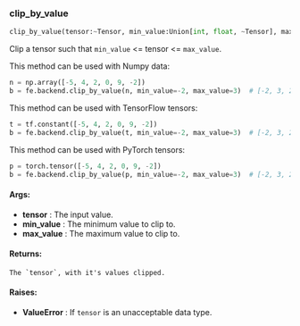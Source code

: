 

### clip_by_value
```python
clip_by_value(tensor:~Tensor, min_value:Union[int, float, ~Tensor], max_value:Union[int, float, ~Tensor]) -> ~Tensor
```
Clip a tensor such that `min_value` &lt;= tensor &lt;= `max_value`.

This method can be used with Numpy data:
```python
n = np.array([-5, 4, 2, 0, 9, -2])
b = fe.backend.clip_by_value(n, min_value=-2, max_value=3)  # [-2, 3, 2, 0, 3, -2]
```

This method can be used with TensorFlow tensors:
```python
t = tf.constant([-5, 4, 2, 0, 9, -2])
b = fe.backend.clip_by_value(t, min_value=-2, max_value=3)  # [-2, 3, 2, 0, 3, -2]
```

This method can be used with PyTorch tensors:
```python
p = torch.tensor([-5, 4, 2, 0, 9, -2])
b = fe.backend.clip_by_value(p, min_value=-2, max_value=3)  # [-2, 3, 2, 0, 3, -2]
```



#### Args:

* **tensor** :  The input value.
* **min_value** :  The minimum value to clip to.
* **max_value** :  The maximum value to clip to.

#### Returns:
    The `tensor`, with it's values clipped.

#### Raises:

* **ValueError** :  If `tensor` is an unacceptable data type.